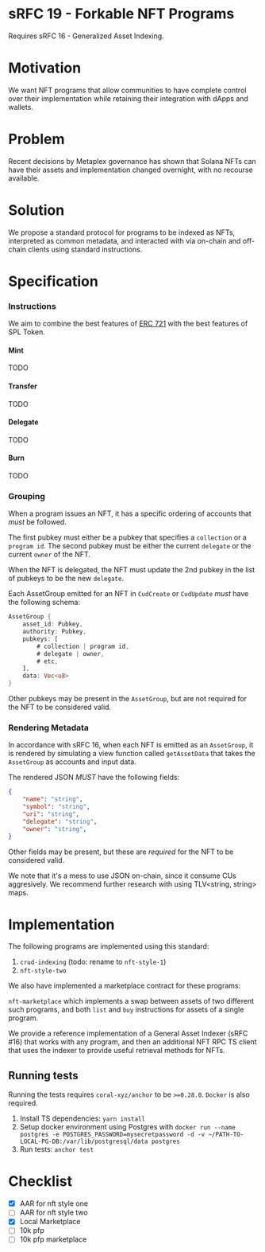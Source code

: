 # sRFC 19 - Forkable NFT Programs

Requires sRFC 16 - Generalized Asset Indexing.

# Motivation

We want NFT programs that allow communities
to have complete control over their implementation
while retaining their integration with dApps and wallets.

# Problem

Recent decisions by Metaplex governance has shown that 
Solana NFTs can have their assets and implementation changed
overnight, with no recourse available.

# Solution

We propose a standard protocol for programs to be indexed as NFTs, interpreted as common metadata,
and interacted with via on-chain and off-chain clients using standard instructions.

# Specification

### Instructions

We aim to combine the best features of [ERC 721](https://eips.ethereum.org/EIPS/eip-721) with the best features of SPL Token.

#### Mint
TODO

#### Transfer
TODO

#### Delegate

TODO

#### Burn
TODO

### Grouping

When a program issues an NFT, it has a specific ordering of accounts that _must_ be followed.

The first pubkey must either be a pubkey that specifies a `collection` or a `program id`.
The second pubkey must be either the current `delegate` or the current `owner` of the NFT.

When the NFT is delegated, the NFT must update the 2nd pubkey in the list of pubkeys to be the new `delegate`.

Each AssetGroup emitted for an NFT in `CudCreate` or `CudUpdate` _must_ have the following schema:

```rust
AssetGroup {
    asset_id: Pubkey,
    authority: Pubkey,
    pubkeys: [
        # collection | program id,
        # delegate | owner,
        # etc,
    ],
    data: Vec<u8>
}
```

Other pubkeys may be present in the `AssetGroup`, but are not required for the NFT to be considered valid.

### Rendering Metadata

In accordance with sRFC 16, when each NFT is emitted as an `AssetGroup`, it is rendered by simulating a view function called
`getAssetData` that takes the `AssetGroup` as accounts and input data. 

The rendered JSON _MUST_ have the following fields:

```JSON
{
    "name": "string",
    "symbol": "string",
    "uri": "string",
    "delegate": "string",
    "owner": "string",
}
```

Other fields may be present, but these are _required_ for the NFT to be considered valid.

We note that it's a mess to use JSON on-chain, since it consume CUs aggresively. 
We recommend further research with using TLV<string, string> maps.

# Implementation

The following programs are implemented using this standard:

1. `crud-indexing` (todo: rename to `nft-style-1`)
2. `nft-style-two` 

We also have implemented a marketplace contract for these programs:

`nft-marketplace` which implements a swap between assets of two different such programs,
and both `list` and `buy` instructions for assets of a single program.

We provide a reference implementation of a General Asset Indexer (sRFC #16) that works with any program, 
and then an additional NFT RPC TS client that uses the indexer to provide useful retrieval methods for NFTs.

## Running tests

Running the tests requires `coral-xyz/anchor` to be `>=0.28.0`. `Docker` is also required.

1. Install TS dependencies: `yarn install`
2. Setup docker environment using Postgres with 
`docker run --name postgres -e POSTGRES_PASSWORD=mysecretpassword -d -v ~/PATH-TO-LOCAL-PG-DB:/var/lib/postgresql/data postgres`
3. Run tests: `anchor test`


# Checklist

- [x] AAR for nft style one
- [ ] AAR for nft style two
- [x] Local Marketplace
- [ ] 10k pfp
- [ ] 10k pfp marketplace